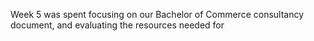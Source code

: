 
Week 5 was spent focusing on our Bachelor of Commerce consultancy document, and evaluating the resources needed for 